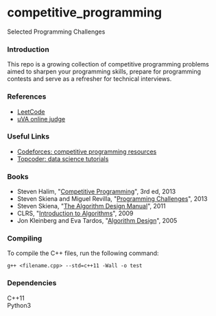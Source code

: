 # competitive_programming
Selected Programming Challenges

### Introduction

This repo is a growing collection of competitive programming problems aimed to sharpen your programming skills, prepare for programming contests and serve as a refresher for technical interviews.

### References

* [LeetCode](https://leetcode.com/)
* [uVA online judge](https://uva.onlinejudge.org/)

### Useful Links

* [Codeforces: competitive programming resources](https://codeforces.com/blog/entry/23054)  
* [Topcoder: data science tutorials](https://www.topcoder.com/community/data-science/data-science-tutorials/)  

### Books

* Steven Halim, "[Competitive Programming](https://cpbook.net/)", 3rd ed, 2013  
* Steven Skiena and Miguel Revilla, "[Programming Challenges](https://www.amazon.com/gp/product/0387001638/)", 2013  
* Steven Skiena, "[The Algorithm Design Manual](http://www.algorist.com/)", 2011  
* CLRS, "[Introduction to Algorithms](https://mitpress.mit.edu/books/introduction-algorithms-third-edition)", 2009  
* Jon Kleinberg and Eva Tardos, "[Algorithm Design](https://www.amazon.com/Algorithm-Design-Jon-Kleinberg/dp/0321295358)", 2005  

### Compiling

To compile the C++ files, run the following command:

```
g++ <filename.cpp> --std=c++11 -Wall -o test 
```

### Dependencies

C++11  
Python3  

